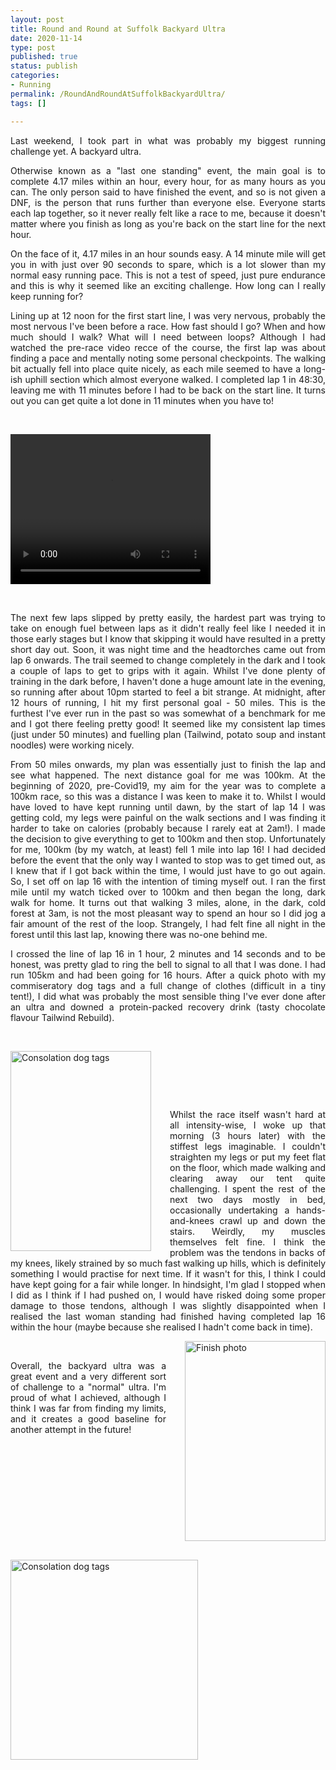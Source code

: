 ```yaml
---
layout: post
title: Round and Round at Suffolk Backyard Ultra 
date: 2020-11-14 
type: post
published: true
status: publish
categories:
- Running
permalink: /RoundAndRoundAtSuffolkBackyardUltra/
tags: []

---
```

<p align="JUSTIFY">Last weekend, I took part in what was probably my biggest running challenge yet. A backyard ultra.</p>

<p align="JUSTIFY">Otherwise known as a "last one standing" event, the main goal is to complete 4.17 miles within an hour, every hour, for as many hours as you can. The only person said to have finished the event, and so is not given a DNF, is the person that runs further than everyone else. Everyone starts each lap together, so it never really felt like a race to me, because it doesn't matter where you finish as long as you're back on the start line for the next hour.</p>

<p align="JUSTIFY">On the face of it, 4.17 miles in an hour sounds easy. A 14 minute mile will get you in with just over 90 seconds to spare, which is a lot slower than my normal easy running pace. This is not a test of speed, just pure endurance and this is why it seemed like an exciting challenge. How long can I really keep running for?</p>

<p align="JUSTIFY">Lining up at 12 noon for the first start line, I was very nervous, probably the most nervous I've been before a race. How fast should I go? When and how much should I walk? What will I need between loops? Although I had watched the pre-race video recce of the course, the first lap was about finding a pace and mentally noting some personal checkpoints. The walking bit actually fell into place quite nicely, as each mile seemed to have a long-ish uphill section which almost everyone walked. I completed lap 1 in 48:30, leaving me with 11 minutes before I had to be back on the start line. It turns out you can get quite a lot done in 11 minutes when you have to!</p>
<p align="JUSTIFY">&nbsp;</p>
<video width="320" height="240" controls loop>
<source src="running.mp4" type="video/mp4">
Your browser does not support the video tag.
</video>
<p align="JUSTIFY">&nbsp;</p>
<p align="JUSTIFY">The next few laps slipped by pretty easily, the hardest part was trying to take on enough fuel between laps as it didn't really feel like I needed it in those early stages but I know that skipping it would have resulted in a pretty short day out. Soon, it was night time and the headtorches came out from lap 6 onwards. The trail seemed to change completely in the dark and I took a couple of laps to get to grips with it again. Whilst I've done plenty of training in the dark before, I haven't done a huge amount late in the evening, so running after about 10pm started to feel a bit strange. At midnight, after 12 hours of running, I hit my first personal goal - 50 miles. This is the furthest I've ever run in the past so was somewhat of a benchmark for me and I got there feeling pretty good! It seemed like my consistent lap times (just under 50 minutes) and fuelling plan (Tailwind, potato soup and instant noodles) were working nicely.</p>

<p align="JUSTIFY">From 50 miles onwards, my plan was essentially just to finish the lap and see what happened. The next distance goal for me was 100km. At the beginning of 2020, pre-Covid19, my aim for the year was to complete a 100km race, so this was a distance I was keen to make it to. Whilst I would have loved to have kept running until dawn, by the start of lap 14 I was getting cold, my legs were painful on the walk sections and I was finding it harder to take on calories (probably because I rarely eat at 2am!). I made the decision to give everything to get to 100km and then stop. Unfortunately for me, 100km (by my watch, at least) fell 1 mile into lap 16! I had decided before the event that the only way I wanted to stop was to get timed out, as I knew that if I got back within the time, I would just have to go out again. So, I set off on lap 16 with the intention of timing myself out. I ran the first mile until my watch ticked over to 100km and then began the long, dark walk for home. It turns out that walking 3 miles, alone, in the dark, cold forest at 3am, is not the most pleasant way to spend an hour so I did jog a fair amount of the rest of the loop. Strangely, I had felt fine all night in the forest until this last lap, knowing there was no-one behind me.</p>

<p align="JUSTIFY">I crossed the line of lap 16 in 1 hour, 2 minutes and 14 seconds and to be honest, was pretty glad to ring the bell to signal to all that I was done. I had run 105km and had been going for 16 hours. After a quick photo with my commiseratory dog tags and a full change of clothes (difficult in a tiny tent!), I did what was probably the most sensible thing I've ever done after an ultra and downed a protein-packed recovery drink (tasty chocolate flavour Tailwind Rebuild).</p>
<p align="JUSTIFY">&nbsp;</p>
<div style="float:left; padding-right:30px">
<img src="{{ site.baseurl }}/assets/IMG_3765.jpeg" alt="Consolation dog tags" width="225" height="320" class="img-rounded"/>
</div>
<p align="JUSTIFY">&nbsp;</p>
<p align="JUSTIFY">&nbsp;</p>
<p align="JUSTIFY">&nbsp;</p>
<p align="JUSTIFY">Whilst the race itself wasn't hard at all intensity-wise, I woke up that morning (3 hours later) with the stiffest legs imaginable. I couldn't straighten my legs or put my feet flat on the floor, which made walking and clearing away our tent quite challenging. I spent the rest of the next two days mostly in bed, occasionally undertaking a hands-and-knees crawl up and down the stairs. Weirdly, my muscles themselves felt fine. I think the problem was the tendons in backs of my knees, likely strained by so much fast walking up hills, which is definitely something I would practise for next time. If it wasn't for this, I think I could have kept going for a fair while longer. In hindsight, I'm glad I stopped when I did as I think if I had pushed on, I would have risked doing some proper damage to those tendons, although I was slightly disappointed when I realised the last woman standing had finished having completed lap 16 within the hour (maybe because she realised I hadn't come back in time).</p>
<div style="float:right; padding-left:30px; padding-bottom:30px">
<img src="{{ site.baseurl }}/assets/IMG_1906.jpeg" alt="Finish photo" width="225" height="320" class="img-rounded"/>
</div>
<p align="JUSTIFY">&nbsp;</p>
<p align="JUSTIFY">Overall, the backyard ultra was a great event and a very different sort of challenge to a "normal" ultra. I'm proud of what I achieved, although I think I was far from finding my limits, and it creates a good baseline for another attempt in the future!</p>
<p align="JUSTIFY">&nbsp;</p>
<img src="{{ site.baseurl }}/assets/IMG_1907.jpeg" alt="Consolation dog tags" width="300" height="320" class="img-rounded"/>
